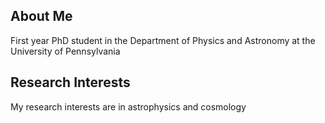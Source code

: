 
## About Me
First year PhD student in the Department of Physics and Astronomy at the University of Pennsylvania
## Research Interests
My research interests are in astrophysics and cosmology
